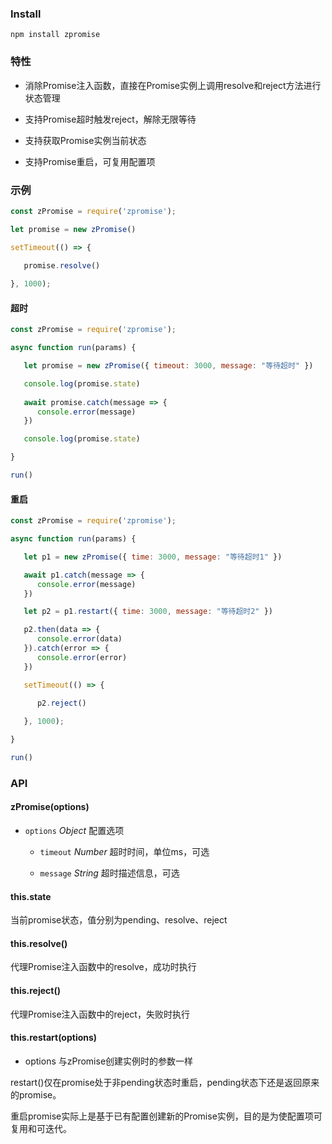 <!-- Promise简化包装器，用于增强已有ES6 Promise的易用性 -->

### Install

```
npm install zpromise
```

### 特性

* 消除Promise注入函数，直接在Promise实例上调用resolve和reject方法进行状态管理

* 支持Promise超时触发reject，解除无限等待

* 支持获取Promise实例当前状态

* 支持Promise重启，可复用配置项

### 示例

```js
const zPromise = require('zpromise');

let promise = new zPromise()

setTimeout(() => {
   
   promise.resolve()

}, 1000);
```

#### 超时

```js
const zPromise = require('zpromise');

async function run(params) {

   let promise = new zPromise({ timeout: 3000, message: "等待超时" })

   console.log(promise.state)
   
   await promise.catch(message => {
      console.error(message)
   })

   console.log(promise.state)

}

run()
```


#### 重启

```js
const zPromise = require('zpromise');

async function run(params) {

   let p1 = new zPromise({ time: 3000, message: "等待超时1" })

   await p1.catch(message => {
      console.error(message)
   })

   let p2 = p1.restart({ time: 3000, message: "等待超时2" })

   p2.then(data => {
      console.error(data)
   }).catch(error => {
      console.error(error)
   })

   setTimeout(() => {

      p2.reject()
      
   }, 1000);

}

run()
```


### API

#### zPromise(options)

* `options` *Object* 配置选项

   * `timeout` *Number* 超时时间，单位ms，可选

   * `message` *String* 超时描述信息，可选

#### this.state

当前promise状态，值分别为pending、resolve、reject

#### this.resolve()

代理Promise注入函数中的resolve，成功时执行

#### this.reject()

代理Promise注入函数中的reject，失败时执行

#### this.restart(options)

* options 与zPromise创建实例时的参数一样

restart()仅在promise处于非pending状态时重启，pending状态下还是返回原来的promise。

重启promise实际上是基于已有配置创建新的Promise实例，目的是为使配置项可复用和可迭代。
